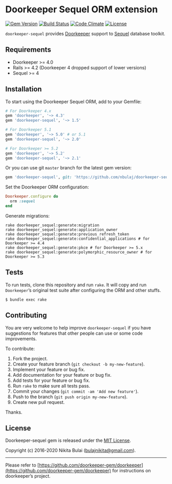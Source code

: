 # Doorkeeper Sequel ORM extension
[![Gem Version](https://badge.fury.io/rb/doorkeeper-sequel.svg)](https://rubygems.org/gems/doorkeeper-sequel)
[![Build Status](https://travis-ci.org/nbulaj/doorkeeper-sequel.svg?branch=master)](https://travis-ci.org/nbulaj/doorkeeper-sequel)
[![Code Climate](https://codeclimate.com/github/nbulaj/doorkeeper-sequel/badges/gpa.svg)](https://codeclimate.com/github/nbulaj/doorkeeper-sequel)
[![License](http://img.shields.io/badge/license-MIT-brightgreen.svg)](#license)

`doorkeeper-sequel` provides [Doorkeeper](https://github.com/doorkeeper-gem/doorkeeper) support to [Sequel](https://github.com/jeremyevans/sequel) database toolkit.

## Requirements

* Doorkeeper >= 4.0
* Rails >= 4.2 (Doorkeeper 4 dropped support of lower versions)
* Sequel >= 4

## Installation

To start using the Doorkeeper Sequel ORM, add to your Gemfile:

``` ruby
# For Doorkeeper 4.x
gem 'doorkeeper', '~> 4.3'
gem 'doorkeeper-sequel', '~> 1.5'

# For Doorkeeper 5.1
gem 'doorkeeper', '~> 5.0' # or 5.1
gem 'doorkeeper-sequel', '~> 2.0'

# For Doorkeeper >= 5.2
gem 'doorkeeper', '~> 5.2'
gem 'doorkeeper-sequel', '~> 2.1'
```

Or you can use git `master` branch for the latest gem version:
  
``` ruby
gem 'doorkeeper-sequel', git: 'https://github.com/nbulaj/doorkeeper-sequel.git'
```

Set the Doorkeeper ORM configuration:

``` ruby
Doorkeeper.configure do
  orm :sequel
end
```

Generate migrations:

```
rake doorkeeper_sequel:generate:migration
rake doorkeeper_sequel:generate:application_owner
rake doorkeeper_sequel:generate:previous_refresh_token
rake doorkeeper_sequel:generate:confidential_applications # for Doorkeeper >= 4.4
rake doorkeeper_sequel:generate:pkce # for Doorkeeper >= 5.x
rake doorkeeper_sequel:generate:polymorphic_resource_owner # for Doorkeeper >= 5.3
```

## Tests

To run tests, clone this repository and run `rake`. It will copy and run `Doorkeeper`’s original test suite after configuring the ORM and other stuffs.

```
$ bundle exec rake
```

## Contributing

You are very welcome to help improve `doorkeeper-sequel` if you have suggestions for features that other people can use or some code improvements.

To contribute:

1. Fork the project.
2. Create your feature branch (`git checkout -b my-new-feature`).
3. Implement your feature or bug fix.
4. Add documentation for your feature or bug fix.
5. Add tests for your feature or bug fix.
6. Run `rake` to make sure all tests pass.
7. Commit your changes (`git commit -am 'Add new feature'`).
8. Push to the branch (`git push origin my-new-feature`).
9. Create new pull request.

Thanks.

## License

Doorkeeper-sequel gem is released under the [MIT License](http://www.opensource.org/licenses/MIT).

Copyright (c) 2016-2020 Nikita Bulai (bulajnikita@gmail.com).

---

Please refer to [https://github.com/doorkeeper-gem/doorkeeper](https://github.com/doorkeeper-gem/doorkeeper) for instructions on
doorkeeper’s project.
